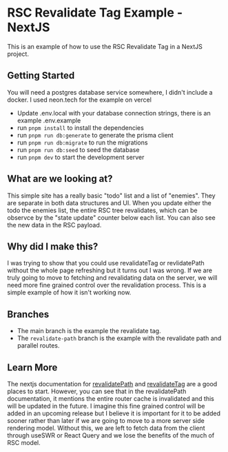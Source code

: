# RSC Revalidate Tag Example - NextJS

This is an example of how to use the RSC Revalidate Tag in a NextJS project.

## Getting Started

You will need a postgres database service somewhere, I didn't include a docker. I used neon.tech for the example on vercel

- Update .env.local with your database connection strings, there is an example .env.example
- run `pnpm install` to install the dependencies
- run `pnpm run db:generate` to generate the prisma client
- run `pnpm run db:migrate` to run the migrations
- run `pnpm run db:seed` to seed the database
- run `pnpm dev` to start the development server

## What are we looking at?

This simple site has a really basic "todo" list and a list of "enemies". They are separate in both data structures and UI. When you update either the todo the enemies list, the entire RSC tree revalidates, which can be observce by the "state update" counter below each list. You can also see the new data in the RSC payload.

## Why did I make this?

I was trying to show that you could use revalidateTag or revlidatePath without the whole page refreshing but it turns out I was wrong. If we are truly going to move to fetching and revalidating data on the server, we will need more fine grained control over the revalidation process. This is a simple example of how it isn't working now. 

## Branches

- The main branch is the example  the revalidate tag. 
- The `revalidate-path` branch is the example with the revalidate path and parallel routes.

## Learn More

The nextjs documentation for [revalidatePath](https://nextjs.org/docs/app/api-reference/functions/revalidatePath) and [revalidateTag](https://nextjs.org/docs/app/api-reference/functions/revalidateTag) are a good places to start. However, you can see that in the revalidatePath documentation, it mentions the entire router cache is invalidated and this will be updated in the future. I imagine this fine grained control will be added in an upcoming release but I believe it is important for it to be added sooner rather than later if we are going to move to a more server side rendering model. Without this, we are left to fetch data from the client through useSWR or React Query and we lose the benefits of the much of RSC model.
